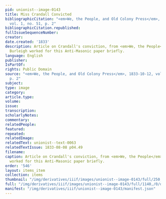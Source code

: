 ```yaml
---
pid: unionist--image-0143
title: Miss Crandall Convicted
bibliographicCitation: "<em>We, the People, and Old Colony Press</em>, 1833-10-12,
  vol. 1, no. 51, p. 2"
bibliographicCitation.republished: 
fullIssueSequenceNumber: 
creator: 
date.created: '1833'
description: Article on Crandall's conviction, from <em>We, the People</em>; Charles
  Burleigh worked for this Anti-Masonic paper briefly.
language: English
publisher: 
IsPartOf: 
rights: Public Domain
source: "<em>We, the People, and Old Colony Press</em>, 1833-10-12, vol. 1, no. 51,
  p. 2"
subject: 
type: image
category: 
article.type: 
volume: 
issue: 
transcription: 
scholarlyNotes: 
commentary: 
relatedPeople: 
featured: 
repeated: 
relatedImage: 
relatedText: unionist--text-0063
relatedTextIssue: 1833-08-08 p04.49
filename: 
caption: Article on Crandall's conviction, from <em>We, the People</em>; Charles Burleigh
  worked for this Anti-Masonic paper briefly.
order: '546'
layout: items_item
collection: items
thumbnail: "/img/derivatives/iiif/images/unionist--image-0143/full/250,/0/default.jpg"
full: "/img/derivatives/iiif/images/unionist--image-0143/full/1140,/0/default.jpg"
manifest: "/img/derivatives/iiif/unionist--image-0143/manifest.json"
---
```

